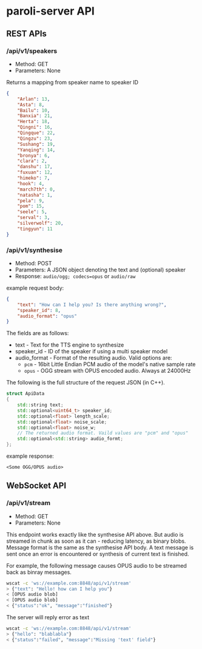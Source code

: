 # paroli-server API

## REST APIs

### /api/v1/speakers

* Method: GET
* Parameters: None

Returns a mapping from speaker name to speaker ID

```json
{
	"Arlan": 13,
	"Asta": 8,
	"Bailu": 10,
	"Banxia": 21,
	"Herta": 18,
	"Qingni": 16,
	"Qingque": 22,
	"Qingzu": 23,
	"Sushang": 19,
	"Yanqing": 14,
	"bronya": 6,
	"clara": 2,
	"danshu": 17,
	"fuxuan": 12,
	"himeko": 7,
	"hook": 4,
	"march7th": 0,
	"natasha": 1,
	"pela": 9,
	"pom": 15,
	"seele": 5,
	"serval": 3,
	"silverwolf": 20,
	"tingyun": 11
}
```

### /api/v1/synthesise

* Method: POST
* Parameters: A JSON object denoting the text and (optional) speaker
* Response: `audio/ogg; codecs=opus` or `audio/raw`

example request body:
```json
{
    "text": "How can I help you? Is there anything wrong?",
    "speaker_id": 8,
	"audio_format": "opus"
}
```

The fields are as follows:
* text - Text for the TTS engine to synthesize
* speaker_id - ID of the speaker if using a multi speaker model
* audio_format - Format of the resulting audio. Valid options are:
   * `pcm` - 16bit Little Endian PCM audio of the model's native sample rate
   * `opus` - OGG stream with OPUS encoded audio. Always at 24000Hz

The following is the full structure of the request JSON (in C++).

```c++
struct ApiData
{
    std::string text;
    std::optional<uint64_t> speaker_id;
    std::optional<float> length_scale;
    std::optional<float> noise_scale;
    std::optional<float> noise_w;
    // The returned audio format. Vaild values are "pcm" and "opus"
    std::optional<std::string> audio_formt;
};

```

example response:

```
<Some OGG/OPUS audio>
```

## WebSocket API

### /api/v1/stream

* Method: GET
* Parameters: None

This endpoint works exactly like the synthesise API above. But audio is streamed in chunk as soon as it can - reducing latency, as binary blobs. Message format is the same as the synthesise API body. A text message is sent once an error is encountered or synthesis of current text is finished.

For example, the following message causes OPUS audio to be streamed back as binray messages.

```bash
wscat -c 'ws://example.com:8848/api/v1/stream' 
> {"text": "Hello! how can I help you"}
< [OPUS audio blob]
< [OPUS audio blob]
< {"status":"ok", "message":"finished"}
```

The server will reply error as text

```bash
wscat -c 'ws://example.com:8848/api/v1/stream' 
> {"hello": "blablabla"}
< {"status":"failed", "message":"Missing 'text' field"}
```